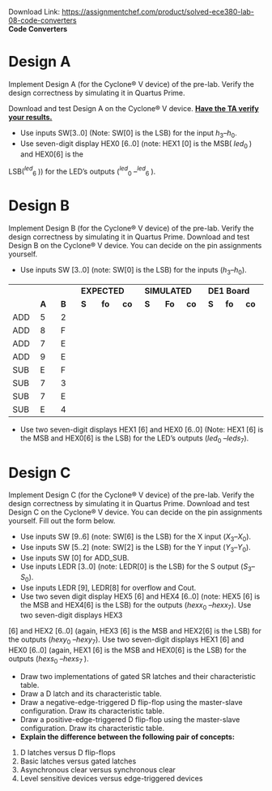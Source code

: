 Download Link: https://assignmentchef.com/product/solved-ece380-lab-08-code-converters
<br>
<strong>Code Converters </strong>

<h1>Design A</h1>

Implement Design A (for the Cyclone® V device) of the pre-lab.  Verify the design correctness by simulating it in Quartus Prime.

Download and test Design A on the Cyclone® V device. <strong><u>Have the TA verify your results.</u></strong>

<ul>

 <li>Use inputs SW[3..0] (Note: SW[0] is the LSB) for the input <em>h</em><sub>3</sub>–<em>h</em><sub>0</sub>.</li>

 <li>Use seven-digit display HEX0 [6..0] (note: HEX1 [0] is the MSB( <em>led</em><sub>0 </sub>) and HEX0[6] is the</li>

</ul>

LSB(<em><sup>led</sup></em><sub>6 </sub>)) for the LED’s outputs (<em><sup>led</sup></em><sub>0</sub> –<em><sup>led</sup></em><sub>6 </sub>).

<h1>Design B</h1>

Implement Design B (for the Cyclone® V device) of the pre-lab.  Verify the design correctness by simulating it in Quartus Prime. Download and test Design B on the Cyclone® V device. You can decide on the pin assignments yourself.

<ul>

 <li>Use inputs SW [3..0] (note: SW[0] is the LSB) for the inputs (<em>h</em><sub>3</sub>–<em>h</em><sub>0</sub>).</li>

</ul>

<table width="525">

 <tbody>

  <tr>

   <td width="48"><strong> </strong></td>

   <td width="54"> </td>

   <td width="54"><strong> </strong></td>

   <td colspan="3" width="132"><strong>EXPECTED </strong></td>

   <td colspan="3" width="114"><strong>SIMULATED </strong></td>

   <td colspan="3" width="123"><strong>DE1 Board </strong></td>

  </tr>

  <tr>

   <td width="48"><strong> </strong></td>

   <td width="54"><strong>A </strong></td>

   <td width="54"><strong>B </strong></td>

   <td width="48"><strong>S </strong></td>

   <td width="42"><strong>fo </strong></td>

   <td width="42"><strong>co </strong></td>

   <td width="42"><strong>S </strong></td>

   <td width="36"><strong>Fo </strong></td>

   <td width="36"><strong>co </strong></td>

   <td width="36"><strong>S </strong></td>

   <td width="42"><strong>fo </strong></td>

   <td width="45"><strong>co </strong></td>

  </tr>

  <tr>

   <td width="48">ADD</td>

   <td width="54">5</td>

   <td width="54">2</td>

   <td width="48"> </td>

   <td width="42"> </td>

   <td width="42"> </td>

   <td width="42"> </td>

   <td width="36"> </td>

   <td width="36"> </td>

   <td width="36"> </td>

   <td width="42"> </td>

   <td width="45"> </td>

  </tr>

  <tr>

   <td width="48">ADD</td>

   <td width="54">8</td>

   <td width="54">F</td>

   <td width="48"> </td>

   <td width="42"> </td>

   <td width="42"> </td>

   <td width="42"> </td>

   <td width="36"> </td>

   <td width="36"> </td>

   <td width="36"> </td>

   <td width="42"> </td>

   <td width="45"> </td>

  </tr>

  <tr>

   <td width="48">ADD</td>

   <td width="54">7</td>

   <td width="54">E</td>

   <td width="48"> </td>

   <td width="42"> </td>

   <td width="42"> </td>

   <td width="42"> </td>

   <td width="36"> </td>

   <td width="36"> </td>

   <td width="36"> </td>

   <td width="42"> </td>

   <td width="45"> </td>

  </tr>

  <tr>

   <td width="48">ADD</td>

   <td width="54">9</td>

   <td width="54">E</td>

   <td width="48"> </td>

   <td width="42"> </td>

   <td width="42"> </td>

   <td width="42"> </td>

   <td width="36"> </td>

   <td width="36"> </td>

   <td width="36"> </td>

   <td width="42"> </td>

   <td width="45"> </td>

  </tr>

  <tr>

   <td width="48">SUB</td>

   <td width="54">E</td>

   <td width="54">F</td>

   <td width="48"> </td>

   <td width="42"> </td>

   <td width="42"> </td>

   <td width="42"> </td>

   <td width="36"> </td>

   <td width="36"> </td>

   <td width="36"> </td>

   <td width="42"> </td>

   <td width="45"> </td>

  </tr>

  <tr>

   <td width="48">SUB</td>

   <td width="54">7</td>

   <td width="54">3</td>

   <td width="48"> </td>

   <td width="42"> </td>

   <td width="42"> </td>

   <td width="42"> </td>

   <td width="36"> </td>

   <td width="36"> </td>

   <td width="36"> </td>

   <td width="42"> </td>

   <td width="45"> </td>

  </tr>

  <tr>

   <td width="48">SUB</td>

   <td width="54">7</td>

   <td width="54">E</td>

   <td width="48"> </td>

   <td width="42"> </td>

   <td width="42"> </td>

   <td width="42"> </td>

   <td width="36"> </td>

   <td width="36"> </td>

   <td width="36"> </td>

   <td width="42"> </td>

   <td width="45"> </td>

  </tr>

  <tr>

   <td width="48">SUB</td>

   <td width="54">E</td>

   <td width="54">4</td>

   <td width="48"> </td>

   <td width="42"> </td>

   <td width="42"> </td>

   <td width="42"> </td>

   <td width="36"> </td>

   <td width="36"> </td>

   <td width="36"> </td>

   <td width="42"> </td>

   <td width="45"> </td>

  </tr>

 </tbody>

</table>

<ul>

 <li>Use two seven-digit displays HEX1 [6] and HEX0 [6..0] (Note: HEX1 [6] is the MSB and HEX0[6] is the LSB) for the LED’s outputs (<em>led</em><sub>0</sub> –<em>leds</em><sub>7</sub>).</li>

</ul>

<h1>Design C</h1>

Implement Design C (for the Cyclone® V device) of the pre-lab.  Verify the design correctness by simulating it in Quartus Prime. Download and test Design C on the Cyclone® V device. You can decide on the pin assignments yourself. Fill out the form below.

<ul>

 <li>Use inputs SW [9..6] (note: SW[6] is the LSB) for the X input (<em>X</em><sub>3</sub>–<em>X</em><sub>0</sub>).</li>

 <li>Use inputs SW [5..2] (note: SW[2] is the LSB) for the Y input (<em>Y</em><sub>3</sub>–<em>Y</em><sub>0</sub>).</li>

 <li>Use inputs SW [0] for ADD_SUB.</li>

 <li>Use inputs LEDR [3..0] (note: LEDR[0] is the LSB) for the S output (<em>S</em><sub>3</sub>–<em>S</em><sub>0</sub>).</li>

 <li>Use inputs LEDR [9], LEDR[8] for overflow and Cout.</li>

 <li>Use two seven digit display HEX5 [6] and HEX4 [6..0] (note: HEX5 [6] is the MSB and HEX4[6] is the LSB) for the outputs (<em>hexx</em><sub>0</sub> –<em>hexx</em><sub>7</sub>). Use two seven-digit displays HEX3</li>

</ul>

[6] and HEX2 [6..0] (again, HEX3 [6] is the MSB and HEX2[6] is the LSB) for the outputs (<em>hexy</em><sub>0</sub> –<em>hexy</em><sub>7</sub>). Use two seven-digit displays HEX1 [6] and HEX0 [6..0] (again, HEX1 [6] is the MSB and HEX0[6] is the LSB) for the outputs (<em>hexs</em><sub>0</sub> –<em>hexs</em><sub>7 </sub>).

<ul>

 <li><strong> </strong>Draw two implementations of gated SR latches and their characteristic table.</li>

 <li>Draw a D latch and its characteristic table.</li>

 <li>Draw a negative-edge-triggered D flip-flop using the master-slave configuration. Draw its characteristic table.</li>

 <li>Draw a positive-edge-triggered D flip-flop using the master-slave configuration. Draw its characteristic table.</li>

 <li><strong>Explain the difference between the following pair of concepts:</strong></li>

</ul>

<ol>

 <li>D latches versus D flip-flops</li>

 <li>Basic latches versus gated latches</li>

 <li>Asynchronous clear versus synchronous clear</li>

 <li>Level sensitive devices versus edge-triggered devices</li>

</ol>


